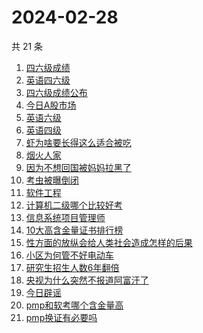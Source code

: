 # 2024-02-28

共 21 条

<!-- BEGIN -->
<!-- 最后更新时间 Wed Feb 28 2024 23:11:58 GMT+0800 (China Standard Time) -->

1. [四六级成绩](https://www.zhihu.com/search?q=四六级成绩)
1. [英语四六级](https://www.zhihu.com/search?q=英语四六级)
1. [四六级成绩公布](https://www.zhihu.com/search?q=四六级成绩公布)
1. [今日A股市场](https://www.zhihu.com/search?q=今日A股市场)
1. [英语六级](https://www.zhihu.com/search?q=英语六级)
1. [英语四级](https://www.zhihu.com/search?q=英语四级)
1. [虾为啥要长得这么适合被吃](https://www.zhihu.com/search?q=虾为啥要长得这么适合被吃)
1. [烟火人家](https://www.zhihu.com/search?q=烟火人家)
1. [因为不想回国被妈妈拉黑了](https://www.zhihu.com/search?q=因为不想回国被妈妈拉黑了)
1. [考虫被曝倒闭](https://www.zhihu.com/search?q=考虫被曝倒闭)
1. [软件工程](https://www.zhihu.com/search?q=软件工程)
1. [计算机二级哪个比较好考](https://www.zhihu.com/search?q=计算机二级哪个比较好考)
1. [信息系统项目管理师](https://www.zhihu.com/search?q=信息系统项目管理师)
1. [10大高含金量证书排行榜](https://www.zhihu.com/search?q=10大高含金量证书排行榜)
1. [性方面的放纵会给人类社会造成怎样的后果](https://www.zhihu.com/search?q=性方面的放纵会给人类社会造成怎样的后果)
1. [小区为何管不好电动车](https://www.zhihu.com/search?q=小区为何管不好电动车)
1. [研究生招生人数6年翻倍](https://www.zhihu.com/search?q=研究生招生人数6年翻倍)
1. [央视为什么突然不报道阿富汗了](https://www.zhihu.com/search?q=央视为什么突然不报道阿富汗了)
1. [今日辟谣](https://www.zhihu.com/search?q=今日辟谣)
1. [pmp和软考哪个含金量高](https://www.zhihu.com/search?q=pmp和软考哪个含金量高)
1. [pmp换证有必要吗](https://www.zhihu.com/search?q=pmp换证有必要吗)

<!-- END -->
